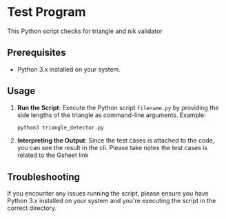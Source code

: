 # Test Program

This Python script checks for triangle and nik validator

## Prerequisites

- Python 3.x installed on your system.

## Usage

1. **Run the Script**:
   Execute the Python script `filename.py` by providing the side lengths of the triangle as command-line arguments. Example:

   ```bash
   python3 triangle_detector.py
   ```

2. **Interpreting the Output**:
   Since the test cases is attached to the code, you can see the result in the cli. Please take notes the test cases is related to the Gsheet link

## Troubleshooting

If you encounter any issues running the script, please ensure you have Python 3.x installed on your system and you're executing the script in the correct directory.
